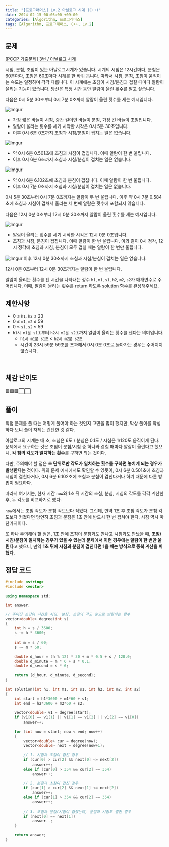 ```yaml
---
title: "[프로그래머스] Lv.2 아날로그 시계 (C++)"
date: 2024-02-15 00:05:00 +09:00
categories: [Algorithm, 프로그래머스]
tags: [Algorithm, 프로그래머스, C++, Lv.2]
---
```

## **문제**
[[PCCP 기출문제] 3번 / 아날로그 시계](https://school.programmers.co.kr/learn/courses/30/lessons/250135)

시침, 분침, 초침이 있는 아날로그시계가 있습니다. 시계의 시침은 12시간마다, 분침은 60분마다, 초침은 60초마다 시계를 한 바퀴 돕니다. 따라서 시침, 분침, 초침이 움직이는 속도는 일정하며 각각 다릅니다. 이 시계에는 초침이 시침/분침과 겹칠 때마다 알람이 울리는 기능이 있습니다. 당신은 특정 시간 동안 알람이 울린 횟수를 알고 싶습니다.

다음은 0시 5분 30초부터 0시 7분 0초까지 알람이 울린 횟수를 세는 예시입니다.

![Imgur](https://i.imgur.com/yKs5Zw0.png)
- 가장 짧은 바늘이 시침, 중간 길이인 바늘이 분침, 가장 긴 바늘이 초침입니다.
- 알람이 울리는 횟수를 세기 시작한 시각은 0시 5분 30초입니다.
- 이후 0시 6분 0초까지 초침과 시침/분침이 겹치는 일은 없습니다.

![Imgur](https://i.imgur.com/stzWwkq.png)
- 약 0시 6분 0.501초에 초침과 시침이 겹칩니다. 이때 알람이 한 번 울립니다.
- 이후 0시 6분 6초까지 초침과 시침/분침이 겹치는 일은 없습니다.

![Imgur](https://i.imgur.com/WEKRCKn.png)
- 약 0시 6분 6.102초에 초침과 분침이 겹칩니다. 이때 알람이 한 번 울립니다.
- 이후 0시 7분 0초까지 초침과 시침/분침이 겹치는 일은 없습니다.

0시 5분 30초부터 0시 7분 0초까지는 알람이 두 번 울립니다. 이후 약 0시 7분 0.584초에 초침과 시침이 겹쳐서 울리는 세 번째 알람은 횟수에 포함되지 않습니다.

다음은 12시 0분 0초부터 12시 0분 30초까지 알람이 울린 횟수를 세는 예시입니다.

![Imgur](https://i.imgur.com/Z8CrRfp.png)
- 알람이 울리는 횟수를 세기 시작한 시각은 12시 0분 0초입니다.
- 초침과 시침, 분침이 겹칩니다. 이때 알람이 한 번 울립니다. 이와 같이 0시 정각, 12시 정각에 초침과 시침, 분침이 모두 겹칠 때는 알람이 한 번만 울립니다.

![Imgur](https://i.imgur.com/YcRcb9w.png)
이후 12시 0분 30초까지 초침과 시침/분침이 겹치는 일은 없습니다.

12시 0분 0초부터 12시 0분 30초까지는 알람이 한 번 울립니다.

알람이 울리는 횟수를 센 시간을 나타내는 정수 `h1`, `m1`, `s1`, `h2`, `m2`, `s2`가 매개변수로 주어집니다. 이때, 알람이 울리는 횟수를 return 하도록 solution 함수를 완성해주세요.
<br>

## **제한사항**
- 0 ≤ `h1`, `h2` ≤ 23
- 0 ≤ `m1`, `m2` ≤ 59
- 0 ≤ `s1`, `s2` ≤ 59
- `h1시 m1분 s1초`부터 `h2시 m2분 s2초`까지 알람이 울리는 횟수를 센다는 의미입니다.
    - `h1시 m1분 s1초` < `h2시 m2분 s2초`
    - 시간이 23시 59분 59초를 초과해서 0시 0분 0초로 돌아가는 경우는 주어지지 않습니다.
<br>

## **체감 난이도**
🟩🟩🟩⬜⬜
<br>

## **풀이**
직접 문제를 풀 때는 어떻게 풀어야 하는 것인지 고민을 많이 했지만, 막상 풀이를 작성하다 보니 풀이 자체는 간단한 것 같다.

아날로그의 시계는 매 초, 초침은 6도 / 분침은 0.1도 / 시침은 1/120도 움직이게 된다. 문제에서 요구하는 것은 초침이 분침/시침 중 하나와 겹칠 때마다 알람이 울린다고 했으니, **각 침의 각도가 일치하는 횟수**를 구하면 되는 것이다.

다만, 주의해야 할 점은 **초 단위로만 각도가 일치하는 횟수를 구하면 놓치게 되는 경우가 발생한다**는 것이다. 위의 문제 예시에서도 확인할 수 있듯이, 0시 6분 0.501초에 초침과 시침이 겹친다거나, 0시 6분 6.102초에 초침과 분침이 겹친다거나 하기 때문에 다른 방법이 필요하다.

따라서 여기서는, 현재 시간 `now`와 1초 뒤 시간의 초침, 분침, 시침의 각도를 각각 계산한 후, 두 각도를 비교하기로 했다.

`now`에서는 초침 각도가 분침 각도보다 작았다. 그런데, 만약 1초 후 초침 각도가 분침 각도보다 커졌다면 당연히 초침과 분침은 1초 안에 반드시 한 번 겹쳐야 한다. 시침 역시 마찬가지이다.

또 하나 주의해야 할 점은, 1초 안에 초침이 분침과도 만나고 시침과도 만났을 때, **초침/시침/분침이 일치하는 경우가 있을 수 있는데 문제에서 이런 경우에는 알람이 한 번만 울린다**고 했으니, 만약 **1초 뒤에 시침과 분침이 겹친다면 1을 빼는 방식으로 중복 계산을 피했다**.
<br>

## **정답 코드**
```c++
#include <string>
#include <vector>

using namespace std;

int answer;

// 주어진 초단위 시간을 시침, 분침, 초침의 각도 순으로 반환하는 함수
vector<double> degree(int s)
{
    int h = s / 3600;
    s -= h * 3600;
    
    int m = s / 60;
    s -= m * 60;
    
    double d_hour = (h % 12) * 30 + m * 0.5 + s / 120.0;
    double d_minute = m * 6 + s * 0.1;
    double d_second = s * 6;
    
    return {d_hour, d_minute, d_second};
}

int solution(int h1, int m1, int s1, int h2, int m2, int s2)
{
    int start = h1*3600 + m1*60 + s1;
    int end = h2*3600 + m2*60 + s2;
    
    vector<double> v1 = degree(start);
    if (v1[0] == v1[1] || v1[1] == v1[2] || v1[2] == v1[0])
        answer++;
    
    for (int now = start; now < end; now++)
    {
        vector<double> cur = degree(now);
        vector<double> next = degree(now+1);
        
        // 1. 시침과 초침이 겹친 경우
        if (cur[0] > cur[2] && next[0] <= next[2])
            answer++;
        else if (cur[0] > 354 && cur[2] == 354)
            answer++;    
        
        // 2. 분침과 초침이 겹친 경우
        if (cur[1] > cur[2] && next[1] <= next[2])
            answer++;
        else if (cur[1] > 354 && cur[2] == 354)
            answer++;
        
        // 3. 초침과 분침/시침이 겹쳤는데, 분침과 시침도 겹친 경우
        if (next[0] == next[1])
            answer--;
    }
    
    return answer;
}
```